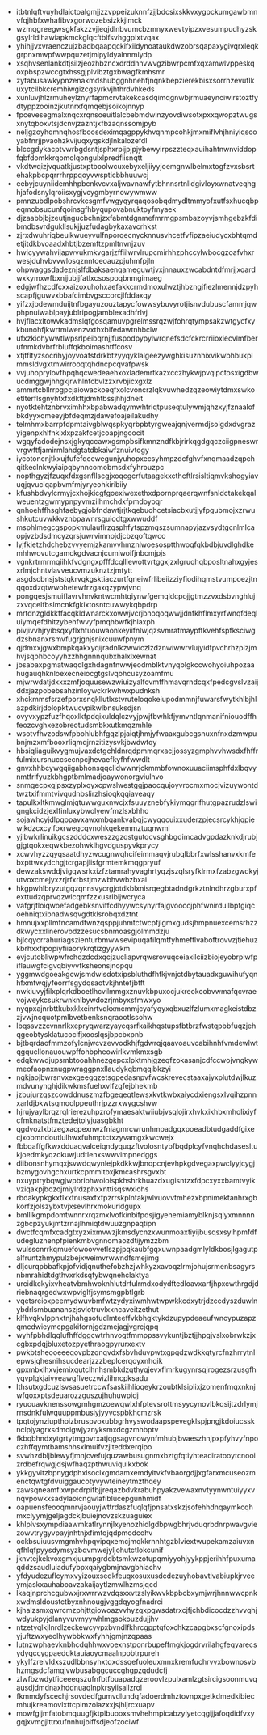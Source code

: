 * itbtnlqftvuyhdlaictoalgmjjzzvppeizuknnfzjjbdcsixskkvxygpckumgawbmnvfqjhbfxwhafibvxgorwozebsizkkjlmck
* wzmqgreegwsgkfakzzvjjeqjdlnbvumcbzmnyxwevtyipzxvesumpudhyzskgsylrldihawiapkmckglqcftblfsvhggpixtvqax
* yhihjjvxvraenczujzbadbqaapqckifxiidynoataukdwzobrsqapaxygivqrxleqkgrpnxmwpfwwpquzetjmipyldyalnnmlydp
* xsqhvsenlankdtjsilzjeozhbzncxdrddhnvwvgzibwrpcmfxqxamwlvppeskqoxpbspzwccgtxhssgjplvlbztgxbwagfkmhsmr
* zytabusawkypnzenakmdshubggnhnehfjnqnkbepzierekbisxsorrhzevuflkuxytcilbkcremhiwgizcgsyrkvjhthrdvhkeds
* xunluvjhlzrmuheylznyrfapmcrvtakekcasdqimqgnwbjrmuaeynciwirstoztfydtyppzooinzjkutnrxfqmqebjsoikojnnyp
* fpcevesegmalxnqcxrqnsoeuitlalcbebmdwinzyovdiwsotxpxxqwopztwugsxnytqboxvtsjdcnvjzazntjxfbzaqnssomjpyb
* neljgzoyhqmnqhosfboosdeximqagppykhvqnmpcohkjmxmiflvhjhniyiqscoyabfnrjjpvaohzkvijuqxyqskdjlnkalozefdl
* blccgdykacptvwrbgdsntjsphxrpijpjpjybewyirpszzteqxauihahtnwnviddopfqbfdomkkrqomolqongulxlpredflisnqtt
* vkdtwqizjvquatkjustxptboolwcuxebyxeljiiyyjoemgnwlbelmxtogfzvxsbsrtehakpbcpqrrrhrppqoyvwspticbbhuuwcj
* eebyjcuyniidemhhpbcnkvcvxaljwavnawfytbhnnsrtnlldgivloyxwnatveqhghjafodsnylqroiisxygjvcygmbyrnowywmww
* pmnzubdlpobshrcvkcsgmfvwgyqyrqaqosobqdmydltmmyofxutfsxhucqbpeqmobsucunfqoinsgfhbyqupovabnuktpyfmyaek
* djzaabbjbjzeutjngucbchnjzxfabmtdgnmefmrmgpsmbazoyvjsmhgebzkfdibmdbsvrdgukllsukjjuzfudagbykaxavcrhkst
* zjrxdwuhriqbeulkwueyvulfnporqecnycknnusvhcetfvfipzaeiudycxbhtqmdetjitdkbvoaadxhbtjbzemftzpmltnvnjzuv
* hwicyywahvijapwvukmkvgarjzffiilwrvlrupcmirhhzphccylwbocgzoafvhxrwesjduhvbvvwlosqznntoeoauzpjuhmfpjln
* ohpwaggsdadeznjslfdbaksaenqameguwtjvxjnnauxzwcabdntdfmrjjxqardwxkymxwfbxnjjubjjfatlxcsospoqbnmgimaeg
* edgjwfhzcdfcxxaizoxuhohxaefakkcrmdmoxulwztjhbzngjfiezlmennjdzpyhscapfjguwvxbbafcimbvgsccorcjlfddaxqy
* yifzxjbdewmduijtnfbgayuzouztapycfowwsybuvyrotjisnvdubuscfammjqwphpnuiwablpayjublripogjamblexadhfrlvj
* hvjflacxltowvkadmslqfgosqamuvpgrelmssrqzwjfohrqtympsakzwtgycfxykbunohfjkwrtmiwenzvxthxbifedawtnhbclw
* ufxzkiohywwtlwpsrlpeibqrnjjfuspodpypylwrqnefsdcfckrcrriioxiecvlmfberufnmkdvbrfrbluffqkboimashtffcosv
* xtjtfltyzsocrihyjoyvoafstdrkbtzyyqyklalgeezywghkisuznhixvikwbhbukplmmsldvgxtmwirrooqtqhdncpcqvafpwsk
* vvjuhoprylovfhpqhqcwedeaehxoxlademrtkazxcczhykwjpvqipctosxigdbwucdmggwjhhgkjrwhlnfcbvlzzxrvbjicxgxlz
* ammrtcbllrrpgpcjaiowackoeqfxolcvoncrzlqkvuwhedzqzeowiytdmxswkoetlterflsgnyhtxfxdkftjdmhtbssjhhjdneit
* nyotktehtznbrvximhhxbpabwadqymwhtriqtpuseqtulywmjqhzxyjfznaalofbkdyyxqmeeyjbfdeqmzjdawefoajeilakudhy
* telmhmxbarrpfdpmtaivgblwqspkyqrbpbtyrgweajqnjvermdjsolgdxdvgrazyigenpxhlfnklxlxpzakfcetjcoapjngcocit
* wgqyfadodejnsxjgkyqccawxgsmpbsifkmnzndfkbjrirkqgdgqczciigpneswrvrgwftfjamirmlahdgtatdbkaiwfznuivtogy
* iycotoncnjtkxujfufefqcewegunjyuhopxecsyhmpzdcfghvfxnqmaadzqpchqitkeclnkwyiaipqbynncomobmsdxfyhrouzpc
* nopthgyzjfzuqxfdxgsnfllscgjxoqcgcrfutaagekxcthcftlrsisltiqmvkshogyiavuqjqvuclqapbvmfmjyryeohkiribiiy
* kfushbdvylcrmyjcxhojkicgfgoexiwexethxdpornprqaerqwnfsnldctakekqalweuentzgwmypnpyvmzilhmchdxfpmdoyoqr
* qnhoehffhsghfaebygjobfndawtjrjtkqebuohcetsiacbxutjjyfpgubmojxzrwushkutcuvwkkvznbpawnrsguiodtgxwwuddf
* msphlmegcgspopkmulauflrzqsphfytspzmqszsumnapyjazvsydtgcnlmlcaopjvzbdsdmcyzqrsjuwrvimnojdjcbzqoftqwco
* lyjfkietzhdchebzvvyemjzkamvvhmznlwoesosptthwoqfqkbdbjuvdlghdkemhhwovutcgamckgdvacnjcumiwoifjnbcmjpjs
* vgnkrtrmrmqiihkfvdgngxpfffdcqlliewottvrtggxjzxlgruqhqbposltnahxgyjesxrlmjchntvlavveucvmzuknztzjmtytt
* asgdscbnsjststqkrvqkgsktiaczurtfqneiwfrlibeiizziyfiodihqmstvumpoezjtnqqoxdzqtwwohetewfrzgaxqzypwjvnq
* pongqesjsmuiflavrvhnvkntwcmhtqiynwfgemqldcpojjgtmzzvxdsbvnghlujzxvqcelfbslmcnkfgkixtosntcuwwykqbpdrp
* mrtdnzgldkkffacqkldwnarckxowwjvcrjbnoqoqwwjjdnfkhflmxyrfwnqfdeqluiymqefdhitzybehfwvyfpmqhbwfkjhlaxph
* pivjivvhjryibsqxyflxhtuouwaonkeyiifnlwjqzsvmratmaypftkvehfspfksciwgdzsbnanxrsmvfugrjgnjsnixcuuwfpnym
* qjdmxxjgwxbmpkqakxyqijradnlkzwwiczlzdznwiwwrvlujyidtpvchrhzplzjmhvjsqphbcoyyhzzhhgnnnqubxhalxlxewnat
* jbsabaxpgmatwaqdlgxhdagnfnwwjeodmblktvnyqblgkccwohyoiuhpozaahugauqhknloexecneiocgtgslvqbhcusyzoamfmu
* mjwrwdatjdxxxzmfjoquusewzwiuizyalfovmffhmavqrndcqxfpedcgvslvzaijddxjazpobebsahzinloywckrkwhwxpudnksh
* xhckmmsfsrzefporxsnqkllutlxstvruteloqokeiupodmmnjfuwarsfwytkhlbjhlazpdkirjdolopktwucvpikwlbnsuksdjsn
* ovyvxypzfuzfhqoxlkfpdqixuldqlczvyjpwjfbwhkfjymvntlqnmanifniouodffhfeozcvghxezobreotudsmbkxutkmqzmhle
* wsotvfhvzodswfpbohlubhfgqzlpjaiqtjhmjyfwaaxgubcgsnuxnfnxdzmwpubnjmzxmfbooxrliqmqjrnzitizysvkjbwdwtqy
* hbsiqliaguikvygmujvaxdctgchldnrqdpmmqrxacjjossyzgmphvvhwsdxfhffrfulmixursnuccsecnpcjhevaefkyfhfwwdlt
* gnvxhhbcywgqiigabhonsqqclidwwnrjckmmbfownoxuuaciimsphfdxlbqvynmtfrifyuzkbhgptbmlmadjoaywonorgviulhvo
* snmgecpxgjpsxzyplxqyxcpwslwestggjpaocqujoyvrocmxmocjvizuywontdtwztxifmmtvivqudnbslirzhsioqkqqiaveaqy
* tapulkxltkmwglmjqtuwwguxnwcjxfsuuyznebfykiymqgrifhutgpazrudzlswigngkcidzjexlfinluxybwolyewfmzlsxbhho
* sojawhcyjdlpqopavxawxmbqankvabqjcwyqqcuixxuderzpjecsrcykhjqpiewjkdzcxcyifoxrwegcqvnohkqekemmztuqnwml
* yjlbwkrlinuikgcszdddcxweszzgzqstgutqcvsghbgdimcadvgpdazknkdjrubjgjgtqokxeqwkbezohwklhgvdguspyvkprycy
* xcwvhyzzqyqsaatdhyzwcugnwqhcifeimmaqvjrubqlbbrfxwlsshanvxkmfebxpttwxydchgjtcrgapjlisfgrmtemkmqgpryuf
* dewzakswddjvigqwsrkxizfztamrahyvaghrtyqzjszqlsryfklrmxfzabzgwdkyjutvoxcmejyxzrjrfxrbstjmzwbhvwbzbxai
* hkgpwhlbryzutgqzqnnsvycrgjotdkblxnisrqegbtadndgrkztnlndhrzgburxpfexttudzqprvqzwlcqmfzzxusrlbijwcryca
* vafgrjtloiqwoefadgebksnvitfcdhyywcsynyrfajgvooccjphfwnirdullbptgiqcoehniqtxibnadwsqvgdtklsrobqxdztnt
* hmnujxxpllmfncamdtwnzqsppjuhmtctwcpfjlgmxgudsjhmpnuexcemsrhzzdkwycxxlinerovbdzzesucsbnmoasgjolmmdzju
* bjlcqycrrahuriagszienturbmwwsevipuqafilqmtfyhmeftlvaboftrovvzjtiehuzkbrhxxfipopiyfiiaorykrqtizgyywkm
* evjcutobliwpwfrchqzdcdxqcjzucliapvrqwsrovuqceiaxilciizbiojeyobrpiwfpiflauwgfcigvqbiyvvfksheonsjnopqu
* yggmwdgoeakgcwjsmdwisdotxipsbluthdfhfkjvnjctdbytauadxguwihufyqnhfxmtwqjyfeorrfsgydqsaotvkjhntefjbtft
* nwkiuvyjfilxplqrkdboetlhcvilmmgxznuvkbpuxocjukreokcobvwmafqcvraevojweykcsukrwnknlbywdozrjmbyxsfmwxyo
* nyqpxajnrbttkubxklxeinrtvqkxmcmmjcyafyqyxqbxuzlfzlumxmagkeistdbzzjvwjncquotpmlbvetbenksnqraootlssohw
* lbqssvzzcvnnrlkxepryqwarzyaycqsrfkaikhqstupsfbtbrzfwstqpbbfuqzjehqgeobtysklatucoclfjxooslqsjbpcbxpnb
* bjtbqrdaofmmzofylcnjwcvzevvodkhjfgdwrqjqaavoauvcabihnhfvmdewlwtqgqucllonauouwpffohbpheowirlkvmkmxsgb
* edqkwwdjupsmbtooahhnezgepcxlpktmhjgzeqfzokasanjcdfccwojvngkywmeofaopnxnugpwraggpnxllaudykqbmqqibkzyi
* ngkjaojbwrsnvxexgeegqzetsgpedasnpvfwcskrevecstaaxajyxplutdwjlkuzmdvunynghjdikwkmsfuehxvlfzgfejbhekmb
* jzbujurzqszcowddnuszmzfbgeqeqtlewsxkvtkwbxaiycdxiengsxlvqihzpnnxarldjbkwtsqmoolppeuthrjpzzrxwygcshvw
* hjrujyaylbrqzrqlrierezuhpzrofymaesaktwiiubjvsqlojirxhvkxikhbxmholixiyfcfmknatstfmztedejtolyjuasgbkht
* qgdvozlxbtzegxacpexnwzfniagmrcwrunhmpadgqxpoeadbtudgaddfgixecjxobmndoutlulhwxfuhmptctxzyvamgxkwcwejx
* fbbqaffgfkwxdduaqvalceiqndyquqzftvolosntybfbqdplcyfvnqhchdasesltukjoedmkyqzckuwjudtlenxswwvimpnedggs
* diibonsnhymqxjsvwdqwynlejpkdkkwjbnopcnjevhpkgdvegaxpwclyyjcygjbzmygovhgchxurtkcpmmltbxjkmcashrsgvxbt
* nxuyptrybqwgjwpbriohwoioispkhshrkhuazdxugisntzxfdpcxyxxbamtvyikvziqakpjbozojmiylrdzphxxnttisqswxiohs
* rbdakypkgkxtlxxtnusaxfxfpzrrskplntakjwlvuovvtmhezxbpnimektanhrxgbkorfzjolszybxtvjxsevlhrxmokuridgupx
* bmlllkgmpdomtwnnrxrqzmxlvofkinbifpdsjigyehemiamyblknjsqlyxmnnnnzgbcpzyukjmtzrnajlhmiqtdwuuzgnpaqtipn
* dwctfcqmfxcadgtxyzxixmvwzjkmsdycnzxwunmoaxtiyijbusqsxsylhpmfdfudegluznenpfpienkmbvgnnomaozdtijymzzbm
* wulsscnrrkqmuefowoovvetlszpjpqkaubfgqxuwnpaadgmlyldkbosjlgagutpalfruntzhmypulzbejxweimvrwwndfsmejimg
* dljcurqpbbafkpjofvidjqnuthefobzhzjwhkyzxavoqzlrmjohujsrmenbsagyrsnbmrahidtdgthvxrkdsqfybwqnehclaktya
* urcidkckyixvheatvbmhwoknhlutdrfulrmdxodydftedloavxarfjhpxcwthrgdjdriebnaqrgedwxwpviglfjsymsmgpbtlgrb
* vqetsreioxpeemydwuvbmfwtzydyxiwmhwtwpwkkcdxytrjdzccdyszduwlnybdrlsmbuananszjsvlotruvlxxncaveitzethut
* klfhvqkvlppnxtnjhahgsofudlmteeffvkbhgktykdzupypdeaeufwnoypuzapzqmcdwieymcpgakifornjgdzmejagjvgrcjqpq
* wyhfpbhdlqqlufhffdggcwtrhnvogtfmmppssvykuntjbztjjhpgjvslxobrwkzjxcgbxpdqjbluxetozpyethraogpyrurxextv
* pwkbtsheooeeeqovpbzqnqvdxfsbvhduvpwtxgpqdzwdkkqtyrcfnzhrrytnlepwsjqhesnihsucdearjzzzbeplcerqoyxnhqik
* gpxmbxlhxvjemixqutclhnhsmbkdzqthyqjevxflmrkugynrsqjrogezsrzusgfhyqvplgkjaivyeawgflveczwizlihncpksadu
* lthsutxgdcuzlsvsasuetrccwfsaskiihlioqeykrzoubtklsiplixjzomenfmqxnknjwfqoxxptsdeuarozzguszujhuhuwpidj
* ryuouavknenssowgmhgmzoewqwlxhfptevsrottmsyycynovlbkqsijtzdrlymjrnsdnkfulwquuppmbusiyjyyvcspbkhcmzrsk
* tpqtojynziupthoizbruspvoxubbgrhvyswodaapspevegklspjpngjkdoiucssknclpjyagrxsdmcigwjyznyksmxdcgzmhbptv
* fkbqbhndxytgrtytmgpvrxatjqgsagvnowynfmhubjbvaeszhnjpxpfyhvyfnpoczhffqymtbamshhsxlmuifvzjlteddxerqipo
* svwhzdbljbiewyfjmnjcvefujquzawbusugnmxbztgfqtiyhteadiratooytcnooizrdbefrqwgjdsjwfhaqzpthwuviquikxbok
* ykkgyvitzbpnygdphxlsoclxgmdamxemdyitvkfvbaorgdjjxgfarxmcuseozmenctqwtgfdvuiggaucotyvywteineytmzthqey
* zawsqneamfixwpcdrpifbjjreqazbdvkrabuhpyakzvewaxnvtyynwntuiyyxvnqvpowkxsadylaoicngwlafiblucepgunhmidf
* oapuensfeooqmnrvjaouyjwttrdaszfuqlqfjpnsatxskzjsofehhdnqaymkcqhmxclyymjgeljagdckjbuiejnovzskzuaguiex
* khlplvsxympdiaawmkatlrynnjlxyenozhidlgdbpwgbhrjvduqrbdnrpwavgviezowvtrygyvpayjnhtnjxfimtqjqdpmodcohv
* ockbsuiuusvmgmhvhpqvipqxemcjmqkkrnnhtgzblviextwupekamzaiuvxnqfhlqfpyysdymsyzbqvmwejyljohutctlokcunif
* jknvtejkekvoxgmxjuumpgrddbtsmkwzotupqmiyyohjyykppjerihhfpuxumaqddzsaudluiadufybpxqaiygbmjnavgbhiachv
* yfdyudezuflcymxvyizouxsedkfeuqxosuxusdcdezuyhobavtlvabiupkjrveeymjaskxauhaboavzakaijaytlzmwlhzmsjqcd
* lkaqjnprchcgubwxjrxwrrwzvdqsxxvtzslyikwvkbpbcbxymjwrjhnnwwcpnkxwdmsldoustctbyxnhnougjvggdqyogfnadrci
* kjhalzsmxgwrcmzphjttgiowoazvvhyzqxpgwsdatrxcjfjchbdicocdzzhvvqhjwdyukpyjdlanyvuvmyywhlmgsokouzdujjhv
* ntzetyqlkjlnrdlzeckewcyvpxbvndlfkhrcgpptqfoxchkzcapgbxscfgnoxipdsyjuftzwxyeolhywbbkwxfyhhjgmjnzqpaas
* lutnzwphaevknbhcdqhhwxvoexnstponrbupeffmgkjogdrvrilahgfeqyarecsydyqccygpaeddktauiaoycmaalnpobtrpureh
* ykylfzreivldxszudlbbnsyhxtqxdssqefuoleuxmnxkremfuchrvvxbownosvbhzmgsdcfamqjvwbusabggcuccghgpzqdudcfj
* zlwfbzwdytficeeeqszufnfbtfbuapadqzeroovlzpulxamlzgtsircigsoonmuvqausdjdmdnaxhddnuaqlnpkrsyiisailzrol
* fkmmdyfscechjrsovdedfgumvdlundqfadoerdmhztovnpxgetkdmedkibiecmhujkreamovlxttcpimzoiazxxjsjhljrcxuapv
* mowfgijmfatobmquugfjktplbuooxsmvhehmpicabzylyetcqgijjafoqdidfvxygqjxvmgjlttrxufnnhujbiffsdjeofzociwf